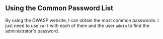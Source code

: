 ## Using the Common Password List

By using the OWASP website, I can obtain the most common passwords. I just need to use `curl` with each of them and the user `admin` to find the administrator's password.